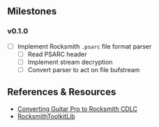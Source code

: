 ## Milestones

### v0.1.0

- [ ] Implement Rocksmith `.psarc` file format parser
  - [ ] Read PSARC header
  - [ ] Implement stream decryption
  - [ ] Convert parser to act on file bufstream

## References & Resources

- [Converting Guitar Pro to Rocksmith CDLC](https://jamesprestonblog.wordpress.com/2017/12/03/creating-a-custom-from-a-guitar-pro-file/)
- [RocksmithToolkitLib](https://github.com/rscustom/rocksmith-custom-song-toolkit/tree/master/RocksmithToolkitLib)
